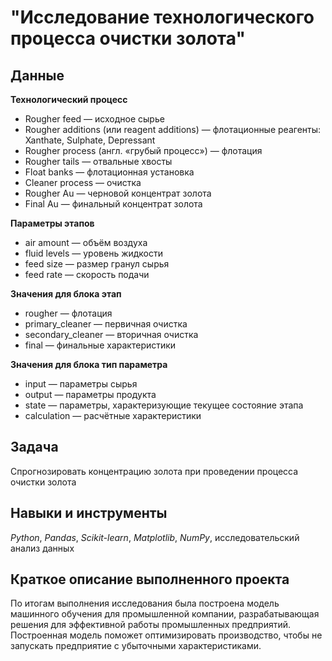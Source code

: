 # "Исследование технологического процесса очистки золота"


## Данные

**Технологический процесс**
- Rougher feed — исходное сырье
- Rougher additions (или reagent additions) — флотационные реагенты: Xanthate, Sulphate, Depressant
- Rougher process (англ. «грубый процесс») — флотация
- Rougher tails — отвальные хвосты
- Float banks — флотационная установка
- Cleaner process — очистка
- Rougher Au — черновой концентрат золота
- Final Au — финальный концентрат золота

**Параметры этапов**
- air amount — объём воздуха
- fluid levels — уровень жидкости
- feed size — размер гранул сырья
- feed rate — скорость подачи

**Значения для блока этап**
- rougher — флотация
- primary_cleaner — первичная очистка
- secondary_cleaner — вторичная очистка
- final — финальные характеристики

**Значения для блока тип параметра**
- input — параметры сырья
- output — параметры продукта
- state — параметры, характеризующие текущее состояние этапа
- calculation — расчётные характеристики
     
## Задача
Спрогнозировать концентрацию золота при проведении процесса очистки золота

   
## Навыки и инструменты
*Python*, *Pandas*, *Scikit-learn*, *Matplotlib*, *NumPy*, исследовательский анализ данных
## Краткое описание выполненного проекта
По итогам выполнения исследования была построена модель машинного обучения для промышленной компании, разрабатывающая решения для эффективной работы промышленных предприятий. Построенная модель поможет оптимизировать производство, чтобы не запускать предприятие с убыточными характеристиками.
